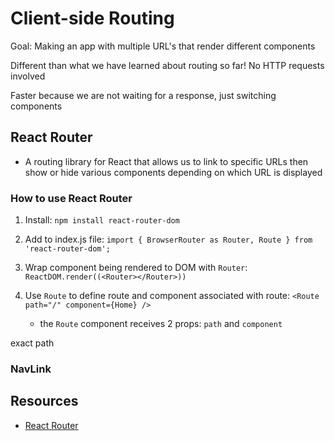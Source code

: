 # Client-side Routing

Goal: Making an app with multiple URL's that render different components

Different than what we have learned about routing so far! No HTTP requests involved

Faster because we are not waiting for a response, just switching components 

## React Router

- A routing library for React that allows us to link to specific URLs then show or hide various components depending on which URL is displayed

### How to use React Router

1. Install: `npm install react-router-dom`

2. Add to index.js file: `import { BrowserRouter as Router, Route } from 'react-router-dom';`

3. Wrap component being rendered to DOM with `Router`:
    `ReactDOM.render((<Router></Router>))`

4. Use `Route` to define route and component associated with route:
    `<Route path="/" component={Home} />`
    
    - the `Route` component receives 2 props: `path` and `component`

exact path

### NavLink


## Resources

- [React Router](https://reactrouter.com/web/guides/quick-start)
